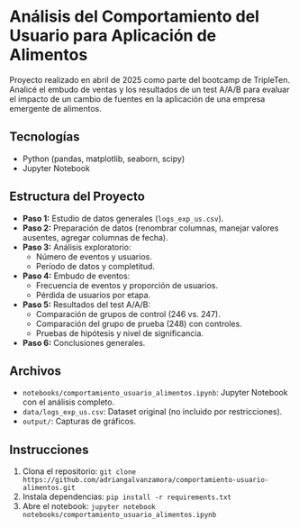 # Análisis del Comportamiento del Usuario para Aplicación de Alimentos

Proyecto realizado en abril de 2025 como parte del bootcamp de TripleTen. Analicé el embudo de ventas y los resultados de un test A/A/B para evaluar el impacto de un cambio de fuentes en la aplicación de una empresa emergente de alimentos.

## Tecnologías
- Python (pandas, matplotlib, seaborn, scipy)
- Jupyter Notebook

## Estructura del Proyecto
- **Paso 1:** Estudio de datos generales (`logs_exp_us.csv`).
- **Paso 2:** Preparación de datos (renombrar columnas, manejar valores ausentes, agregar columnas de fecha).
- **Paso 3:** Análisis exploratorio:
  - Número de eventos y usuarios.
  - Período de datos y completitud.
- **Paso 4:** Embudo de eventos:
  - Frecuencia de eventos y proporción de usuarios.
  - Pérdida de usuarios por etapa.
- **Paso 5:** Resultados del test A/A/B:
  - Comparación de grupos de control (246 vs. 247).
  - Comparación del grupo de prueba (248) con controles.
  - Pruebas de hipótesis y nivel de significancia.
- **Paso 6:** Conclusiones generales.

## Archivos
- `notebooks/comportamiento_usuario_alimentos.ipynb`: Jupyter Notebook con el análisis completo.
- `data/logs_exp_us.csv`: Dataset original (no incluido por restricciones).
- `output/`: Capturas de gráficos.

## Instrucciones
1. Clona el repositorio: `git clone https://github.com/adriangalvanzamora/comportamiento-usuario-alimentos.git`
2. Instala dependencias: `pip install -r requirements.txt`
3. Abre el notebook: `jupyter notebook notebooks/comportamiento_usuario_alimentos.ipynb`
